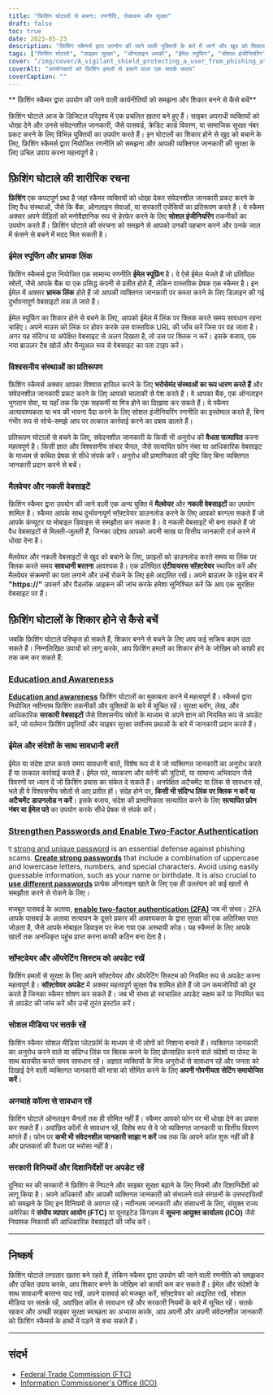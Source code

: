 ```yaml
---
title: "फ़िशिंग घोटालों से बचना: रणनीति, रोकथाम और सुरक्षा"
draft: false
toc: true
date: 2023-05-23
description: "फ़िशिंग स्कैमर्स द्वारा उपयोग की जाने वाली युक्तियों के बारे में जानें और खुद को शिकार बनने से बचाने के लिए प्रभावी रणनीतियों की खोज करें।"
tags: ["फिशिंग घोटाले", "साइबर सुरक्षा", "ऑनलाइन धमकी", "ईमेल स्पूफिंग", "सोशल इंजीनियरिंग", "मैलवेयर सुरक्षा", "ऑनलाइन सुरक्षा", "डाटा सुरक्षा", "चोरी की पहचान", "पासवर्ड सुरक्षा", "दो तरीकों से प्रमाणीकरण", "सॉफ्टवेयर अपडेट", "सरकारी विनियमन", "ऑनलाइन गोपनीयता", "साइबर जागरूकता", "डिजिटल धोखाधड़ी", "फ़िशिंग जागरूकता", "सोशल मीडिया सुरक्षा", "ऑनलाइन घोटाले", "साइबर अपराध की रोकथाम"]
cover: "/img/cover/A_vigilant_shield_protecting_a_user_from_phishing_attacks.png"
coverAlt: "उपयोगकर्ता को फ़िशिंग हमलों से बचाने वाला एक सतर्क कवच"
coverCaption: ""
---
```


** फ़िशिंग स्कैमर द्वारा उपयोग की जाने वाली कार्यनीतियों को समझना और शिकार बनने से कैसे बचें**

फ़िशिंग घोटाले आज के डिजिटल परिदृश्य में एक प्रचलित ख़तरा बने हुए हैं। साइबर अपराधी व्यक्तियों को धोखा देने और उनसे संवेदनशील जानकारी, जैसे पासवर्ड, क्रेडिट कार्ड विवरण, या सामाजिक सुरक्षा नंबर प्रकट करने के लिए विभिन्न युक्तियों का उपयोग करते हैं। इन घोटालों का शिकार होने से खुद को बचाने के लिए, फ़िशिंग स्कैमर्स द्वारा नियोजित रणनीति को समझना और आपकी व्यक्तिगत जानकारी की सुरक्षा के लिए उचित उपाय करना महत्वपूर्ण है।

## फ़िशिंग घोटाले की शारीरिक रचना

**फ़िशिंग** एक कपटपूर्ण प्रथा है जहां स्कैमर व्यक्तियों को धोखा देकर संवेदनशील जानकारी प्रकट करने के लिए वैध संस्थाओं, जैसे कि बैंक, ऑनलाइन सेवाओं, या सरकारी एजेंसियों का प्रतिरूपण करते हैं। ये स्कैमर अक्सर अपने पीड़ितों को मनोवैज्ञानिक रूप से हेरफेर करने के लिए **सोशल इंजीनियरिंग** तकनीकों का उपयोग करते हैं। फ़िशिंग घोटाले की संरचना को समझने से आपको उनकी पहचान करने और उनके जाल में फंसने से बचने में मदद मिल सकती है।

### ईमेल स्पूफिंग और भ्रामक लिंक

फ़िशिंग स्कैमर्स द्वारा नियोजित एक सामान्य रणनीति **ईमेल स्पूफ़िंग** है। वे ऐसे ईमेल भेजते हैं जो प्रतिष्ठित स्रोतों, जैसे आपके बैंक या एक प्रसिद्ध कंपनी से प्रतीत होते हैं, लेकिन वास्तविक प्रेषक एक स्कैमर है। इन ईमेल में अक्सर **भ्रामक लिंक** होते हैं जो आपकी व्यक्तिगत जानकारी पर कब्जा करने के लिए डिज़ाइन की गई दुर्भावनापूर्ण वेबसाइटों तक ले जाते हैं।

ईमेल स्पूफिंग का शिकार होने से बचने के लिए, आपको ईमेल में लिंक पर क्लिक करते समय सावधान रहना चाहिए। अपने माउस को लिंक पर होवर करके उस वास्तविक URL की जाँच करें जिस पर वह जाता है। अगर यह संदिग्ध या अपेक्षित वेबसाइट से अलग दिखता है, तो उस पर क्लिक न करें। इसके बजाय, एक नया ब्राउज़र टैब खोलें और मैन्युअल रूप से वेबसाइट का पता टाइप करें।

### विश्वसनीय संस्थाओं का प्रतिरूपण

फ़िशिंग स्कैमर्स अक्सर आपका विश्वास हासिल करने के लिए **भरोसेमंद संस्थाओं का रूप धारण करते हैं** और संवेदनशील जानकारी प्रकट करने के लिए आपको चालाकी से पेश करते हैं। वे आपका बैंक, एक ऑनलाइन भुगतान सेवा, या यहाँ तक कि एक सहकर्मी या मित्र होने का दिखावा कर सकते हैं। ये स्कैमर अत्यावश्यकता या भय की भावना पैदा करने के लिए सोशल इंजीनियरिंग रणनीति का इस्तेमाल करते हैं, बिना गंभीर रूप से सोचे-समझे आप पर तत्काल कार्रवाई करने का दबाव डालते हैं।

प्रतिरूपण घोटालों से बचने के लिए, संवेदनशील जानकारी के किसी भी अनुरोध की **वैधता सत्यापित** करना महत्वपूर्ण है। किसी ज्ञात और विश्वसनीय संचार चैनल, जैसे सत्यापित फ़ोन नंबर या आधिकारिक वेबसाइट के माध्यम से कथित प्रेषक से सीधे संपर्क करें। अनुरोध की प्रामाणिकता की पुष्टि किए बिना व्यक्तिगत जानकारी प्रदान करने से बचें।

### मैलवेयर और नकली वेबसाइटें

फ़िशिंग स्कैमर द्वारा उपयोग की जाने वाली एक अन्य युक्ति में **मैलवेयर** और **नकली वेबसाइटों** का उपयोग शामिल है। स्कैमर आपके साथ दुर्भावनापूर्ण सॉफ़्टवेयर डाउनलोड करने के लिए आपको बरगला सकते हैं जो आपके कंप्यूटर या मोबाइल डिवाइस से समझौता कर सकता है। वे नकली वेबसाइटें भी बना सकते हैं जो वैध वेबसाइटों से मिलती-जुलती हैं, जिनका उद्देश्य आपको अपनी साख या वित्तीय जानकारी दर्ज करने में धोखा देना है।

मैलवेयर और नकली वेबसाइटों से खुद को बचाने के लिए, फ़ाइलों को डाउनलोड करते समय या लिंक पर क्लिक करते समय **सावधानी बरतना** आवश्यक है। एक प्रतिष्ठित **एंटीवायरस सॉफ़्टवेयर** स्थापित करें और मैलवेयर संक्रमणों का पता लगाने और उन्हें रोकने के लिए इसे अद्यतित रखें। अपने ब्राउज़र के एड्रेस बार में **"https://"** उपसर्ग और पैडलॉक आइकन की जांच करके हमेशा सुनिश्चित करें कि आप एक सुरक्षित वेबसाइट पर हैं।

## फ़िशिंग घोटालों के शिकार होने से कैसे बचें

जबकि फ़िशिंग घोटाले परिष्कृत हो सकते हैं, शिकार बनने से बचने के लिए आप कई सक्रिय कदम उठा सकते हैं। निम्नलिखित उपायों को लागू करके, आप फ़िशिंग हमलों का शिकार होने के जोखिम को काफ़ी हद तक कम कर सकते हैं:

### [Education and Awareness](https://simeononsecurity.ch/articles/how-to-build-and-manage-an-effective-cybersecurity-awareness-training-program/)

[**Education and awareness**](https://simeononsecurity.ch/articles/how-to-build-and-manage-an-effective-cybersecurity-awareness-training-program/) फ़िशिंग घोटालों का मुकाबला करने में महत्वपूर्ण हैं। स्कैमर्स द्वारा नियोजित नवीनतम फ़िशिंग तकनीकों और युक्तियों के बारे में सूचित रहें। सुरक्षा ब्लॉग, लेख, और आधिकारिक **सरकारी वेबसाइटों** जैसे विश्वसनीय स्रोतों के माध्यम से अपने ज्ञान को नियमित रूप से अपडेट करें, जो वर्तमान फ़िशिंग प्रवृत्तियों और साइबर सुरक्षा सर्वोत्तम प्रथाओं के बारे में जानकारी प्रदान करते हैं।

### ईमेल और संदेशों के साथ सावधानी बरतें

ईमेल या संदेश प्राप्त करते समय सावधानी बरतें, विशेष रूप से वे जो व्यक्तिगत जानकारी का अनुरोध करते हैं या तत्काल कार्रवाई करते हैं। ईमेल पते, व्याकरण और वर्तनी की त्रुटियों, या सामान्य अभिवादन जैसे विवरणों पर ध्यान दें जो फ़िशिंग प्रयास का संकेत दे सकते हैं। अनपेक्षित अटैचमेंट या लिंक से सावधान रहें, भले ही वे विश्वसनीय स्रोतों से आए प्रतीत हों। संदेह होने पर, **किसी भी संदिग्ध लिंक पर क्लिक न करें या अटैचमेंट डाउनलोड न करें**। इसके बजाय, संदेश की प्रामाणिकता सत्यापित करने के लिए **सत्यापित फ़ोन नंबर या ईमेल पते** का उपयोग करके सीधे प्रेषक से संपर्क करें।

### [Strengthen Passwords and Enable Two-Factor Authentication](https://simeononsecurity.ch/articles/what-are-the-diferent-kinds-of-factors-in-mfa/)

ए [strong and unique password](https://simeononsecurity.ch/articles/the-importance-of-password-security-and-best-practices/) is an essential defense against phishing scams. [**Create strong passwords**](https://simeononsecurity.ch/articles/the-importance-of-password-security-and-best-practices/) that include a combination of uppercase and lowercase letters, numbers, and special characters. Avoid using easily guessable information, such as your name or birthdate. It is also crucial to [**use different passwords**](https://simeononsecurity.ch/articles/bitwarden-and-keepassxc-vs-the-rest/) प्रत्येक ऑनलाइन खाते के लिए एक ही उल्लंघन को कई खातों से समझौता करने से रोकने के लिए।

मजबूत पासवर्ड के अलावा, [**enable two-factor authentication (2FA)**](https://simeononsecurity.ch/articles/what-are-the-diferent-kinds-of-factors-in-mfa/) जब भी संभव। 2FA आपके पासवर्ड के अलावा सत्यापन के दूसरे प्रकार की आवश्यकता के द्वारा सुरक्षा की एक अतिरिक्त परत जोड़ता है, जैसे आपके मोबाइल डिवाइस पर भेजा गया एक अस्थायी कोड। यह स्कैमर्स के लिए आपके खातों तक अनधिकृत पहुंच प्राप्त करना काफी कठिन बना देता है।

### सॉफ्टवेयर और ऑपरेटिंग सिस्टम को अपडेट रखें

फ़िशिंग हमलों से सुरक्षा के लिए अपने सॉफ़्टवेयर और ऑपरेटिंग सिस्टम को नियमित रूप से अपडेट करना महत्वपूर्ण है। **सॉफ़्टवेयर अपडेट** में अक्सर महत्वपूर्ण सुरक्षा पैच शामिल होते हैं जो उन कमजोरियों को दूर करते हैं जिनका स्कैमर शोषण कर सकते हैं। जब भी संभव हो स्वचालित अपडेट सक्षम करें या नियमित रूप से अपडेट की जांच करें और उन्हें तुरंत इंस्टॉल करें।

### सोशल मीडिया पर सतर्क रहें

फ़िशिंग स्कैमर सोशल मीडिया प्लेटफ़ॉर्म के माध्यम से भी लोगों को निशाना बनाते हैं। व्यक्तिगत जानकारी का अनुरोध करने वाले या संदिग्ध लिंक पर क्लिक करने के लिए प्रोत्साहित करने वाले संदेशों या पोस्ट के साथ बातचीत करते समय सावधान रहें। अज्ञात व्यक्तियों के मित्र अनुरोधों से सावधान रहें और जनता को दिखाई देने वाली व्यक्तिगत जानकारी की मात्रा को सीमित करने के लिए **अपनी गोपनीयता सेटिंग समायोजित करें**।

### अनचाहे कॉल्स से सावधान रहें

फ़िशिंग घोटाले ऑनलाइन चैनलों तक ही सीमित नहीं हैं। स्कैमर आपको फोन पर भी धोखा देने का प्रयास कर सकते हैं। अवांछित कॉलों से सावधान रहें, विशेष रूप से वे जो व्यक्तिगत जानकारी या वित्तीय विवरण मांगते हैं। फोन पर **कभी भी संवेदनशील जानकारी साझा न करें** जब तक कि आपने कॉल शुरू नहीं की है और प्राप्तकर्ता की वैधता पर भरोसा नहीं है।

### सरकारी विनियमों और दिशानिर्देशों पर अपडेट रहें

दुनिया भर की सरकारों ने फ़िशिंग से निपटने और साइबर सुरक्षा बढ़ाने के लिए नियमों और दिशानिर्देशों को लागू किया है। अपने अधिकारों और आपकी व्यक्तिगत जानकारी को संभालने वाले संगठनों के उत्तरदायित्वों को समझने के लिए इन विनियमों से अवगत रहें। नवीनतम जानकारी और संसाधनों के लिए, संयुक्त राज्य अमेरिका में **संघीय व्यापार आयोग (FTC)** या यूनाइटेड किंगडम में **सूचना आयुक्त कार्यालय (ICO)** जैसे नियामक निकायों की आधिकारिक वेबसाइटों की जाँच करें।

______

## निष्कर्ष

फ़िशिंग घोटाले लगातार खतरा बने रहते हैं, लेकिन स्कैमर द्वारा उपयोग की जाने वाली रणनीति को समझकर और उचित उपाय करके, आप शिकार बनने के जोखिम को काफी कम कर सकते हैं। ईमेल और संदेशों के साथ सावधानी बरतना याद रखें, अपने पासवर्ड को मजबूत करें, सॉफ़्टवेयर को अद्यतित रखें, सोशल मीडिया पर सतर्क रहें, अवांछित कॉल से सावधान रहें और सरकारी नियमों के बारे में सूचित रहें। सतर्क रहकर और अच्छी साइबर सुरक्षा स्वच्छता का अभ्यास करके, आप अपनी और अपनी संवेदनशील जानकारी को फ़िशिंग स्कैमर्स के हाथों में पड़ने से बचा सकते हैं।

______

## संदर्भ

- [Federal Trade Commission (FTC)](https://www.ftc.gov/)
- [Information Commissioner's Office (ICO)](https://ico.org.uk/)
